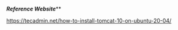 *********Reference Website***********

https://tecadmin.net/how-to-install-tomcat-10-on-ubuntu-20-04/
